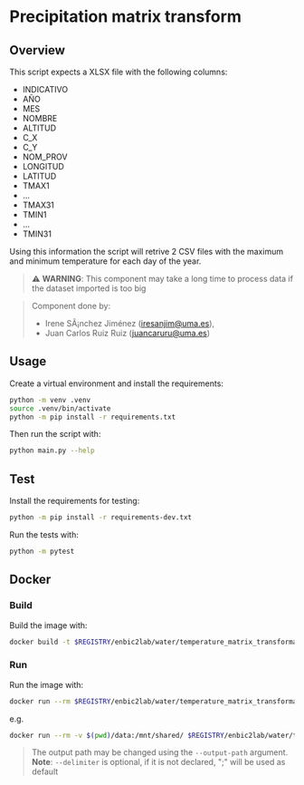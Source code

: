 # Precipitation matrix transform

## Overview
This script expects a XLSX file with the following columns:
- INDICATIVO
- AÑO
- MES
- NOMBRE
- ALTITUD
- C_X
- C_Y
- NOM_PROV
- LONGITUD
- LATITUD
- TMAX1
- ...
- TMAX31
- TMIN1
- ...
- TMIN31
  
Using this information the script will retrive 2 CSV files with the maximum and minimum temperature for each day of the year.

> :warning: **WARNING**: This component may take a long time to process data if the dataset imported is too big


> Component done by:
> - Irene SÃ¡nchez Jiménez (iresanjim@uma.es),
> - Juan Carlos Ruiz Ruiz (juancaruru@uma.es)


## Usage
Create a virtual environment and install the requirements:

```sh
python -m venv .venv
source .venv/bin/activate
python -m pip install -r requirements.txt
```

Then run the script with:
```sh
python main.py --help
```

## Test
Install the requirements for testing:
```sh
python -m pip install -r requirements-dev.txt
```
Run the tests with:

```sh
python -m pytest
```
## Docker

### Build
Build the image with:

```sh
docker build -t $REGISTRY/enbic2lab/water/temperature_matrix_transformation:1.0.2 .
```

### Run
Run the image with:

```sh
docker run --rm $REGISTRY/enbic2lab/water/temperature_matrix_transformation:1.0.2 --help
```

e.g.
```sh
docker run --rm -v $(pwd)/data:/mnt/shared/ $REGISTRY/enbic2lab/water/temperature_matrix_transformation:1.0.2 --filepath mnt/shared/temperature.xlsx --delimiter ";"
```
> The output path may be changed using the `--output-path` argument.
> **Note**: `--delimiter` is optional, if it is not declared, ";" will be used as default